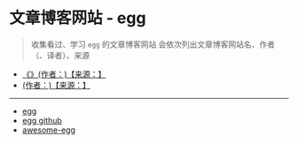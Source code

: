 # 文章博客网站 - egg

> 收集看过、学习 `egg` 的文章博客网站
> 会依次列出文章博客网站名、作者（、译者）、来源

- [《》(作者：)【来源：】]()
- [ (作者：)【来源：】]()

---

- [egg](https://eggjs.org/zh-cn/)
- [egg github](https://github.com/eggjs/egg)
- [awesome-egg](https://github.com/eggjs/awesome-egg)
